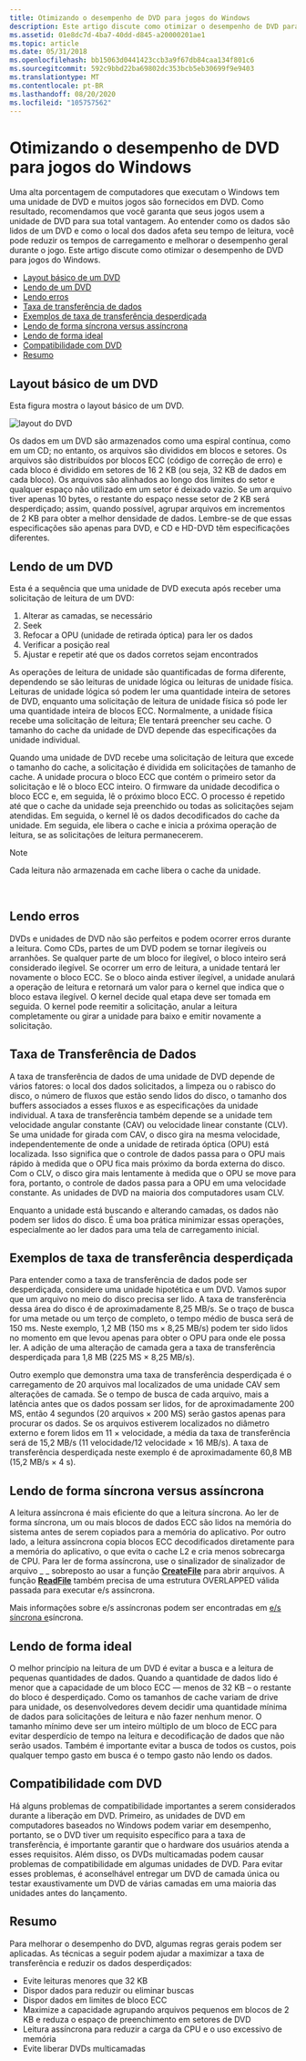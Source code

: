 ```yaml
---
title: Otimizando o desempenho de DVD para jogos do Windows
description: Este artigo discute como otimizar o desempenho de DVD para jogos do Windows.
ms.assetid: 01e8dc7d-4ba7-40dd-d845-a20000201ae1
ms.topic: article
ms.date: 05/31/2018
ms.openlocfilehash: bb15063d0441423ccb3a9f67db84caa134f801c6
ms.sourcegitcommit: 592c9bbd22ba69802dc353bcb5eb30699f9e9403
ms.translationtype: MT
ms.contentlocale: pt-BR
ms.lasthandoff: 08/20/2020
ms.locfileid: "105757562"
---
```

# <a name="optimizing-dvd-performance-for-windows-games"></a>Otimizando o desempenho de DVD para jogos do Windows

Uma alta porcentagem de computadores que executam o Windows tem uma unidade de DVD e muitos jogos são fornecidos em DVD. Como resultado, recomendamos que você garanta que seus jogos usem a unidade de DVD para sua total vantagem. Ao entender como os dados são lidos de um DVD e como o local dos dados afeta seu tempo de leitura, você pode reduzir os tempos de carregamento e melhorar o desempenho geral durante o jogo. Este artigo discute como otimizar o desempenho de DVD para jogos do Windows.

-   [Layout básico de um DVD](#basic-layout-of-a-dvd)
-   [Lendo de um DVD](#reading-from-a-dvd)
-   [Lendo erros](#reading-errors)
-   [Taxa de transferência de dados](#data-throughput)
-   [Exemplos de taxa de transferência desperdiçada](#examples-of-wasted-throughput)
-   [Lendo de forma síncrona versus assíncrona](#reading-synchronously-vs-asynchronously)
-   [Lendo de forma ideal](#reading-optimally)
-   [Compatibilidade com DVD](#dvd-compatibility)
-   [Resumo](#summary)

## <a name="basic-layout-of-a-dvd"></a>Layout básico de um DVD

Esta figura mostra o layout básico de um DVD.

![layout do DVD](images/dvdsector.png)

Os dados em um DVD são armazenados como uma espiral contínua, como em um CD; no entanto, os arquivos são divididos em blocos e setores. Os arquivos são distribuídos por blocos ECC (código de correção de erro) e cada bloco é dividido em setores de 16 2 KB (ou seja, 32 KB de dados em cada bloco). Os arquivos são alinhados ao longo dos limites do setor e qualquer espaço não utilizado em um setor é deixado vazio. Se um arquivo tiver apenas 10 bytes, o restante do espaço nesse setor de 2 KB será desperdiçado; assim, quando possível, agrupar arquivos em incrementos de 2 KB para obter a melhor densidade de dados. Lembre-se de que essas especificações são apenas para DVD, e CD e HD-DVD têm especificações diferentes.

## <a name="reading-from-a-dvd"></a>Lendo de um DVD

Esta é a sequência que uma unidade de DVD executa após receber uma solicitação de leitura de um DVD:

1.  Alterar as camadas, se necessário
2.  Seek
3.  Refocar a OPU (unidade de retirada óptica) para ler os dados
4.  Verificar a posição real
5.  Ajustar e repetir até que os dados corretos sejam encontrados

As operações de leitura de unidade são quantificadas de forma diferente, dependendo se são leituras de unidade lógica ou leituras de unidade física. Leituras de unidade lógica só podem ler uma quantidade inteira de setores de DVD, enquanto uma solicitação de leitura de unidade física só pode ler uma quantidade inteira de blocos ECC. Normalmente, a unidade física recebe uma solicitação de leitura; Ele tentará preencher seu cache. O tamanho do cache da unidade de DVD depende das especificações da unidade individual.

Quando uma unidade de DVD recebe uma solicitação de leitura que excede o tamanho do cache, a solicitação é dividida em solicitações de tamanho de cache. A unidade procura o bloco ECC que contém o primeiro setor da solicitação e lê o bloco ECC inteiro. O firmware da unidade decodifica o bloco ECC e, em seguida, lê o próximo bloco ECC. O processo é repetido até que o cache da unidade seja preenchido ou todas as solicitações sejam atendidas. Em seguida, o kernel lê os dados decodificados do cache da unidade. Em seguida, ele libera o cache e inicia a próxima operação de leitura, se as solicitações de leitura permanecerem.

> [!Note]  
> Cada leitura não armazenada em cache libera o cache da unidade.

 

## <a name="reading-errors"></a>Lendo erros

DVDs e unidades de DVD não são perfeitos e podem ocorrer erros durante a leitura. Como CDs, partes de um DVD podem se tornar ilegíveis ou arranhões. Se qualquer parte de um bloco for ilegível, o bloco inteiro será considerado ilegível. Se ocorrer um erro de leitura, a unidade tentará ler novamente o bloco ECC. Se o bloco ainda estiver ilegível, a unidade anulará a operação de leitura e retornará um valor para o kernel que indica que o bloco estava ilegível. O kernel decide qual etapa deve ser tomada em seguida. O kernel pode reemitir a solicitação, anular a leitura completamente ou girar a unidade para baixo e emitir novamente a solicitação.

## <a name="data-throughput"></a>Taxa de Transferência de Dados

A taxa de transferência de dados de uma unidade de DVD depende de vários fatores: o local dos dados solicitados, a limpeza ou o rabisco do disco, o número de fluxos que estão sendo lidos do disco, o tamanho dos buffers associados a esses fluxos e as especificações da unidade individual. A taxa de transferência também depende se a unidade tem velocidade angular constante (CAV) ou velocidade linear constante (CLV). Se uma unidade for girada com CAV, o disco gira na mesma velocidade, independentemente de onde a unidade de retirada óptica (OPU) está localizada. Isso significa que o controle de dados passa para o OPU mais rápido à medida que o OPU fica mais próximo da borda externa do disco. Com o CLV, o disco gira mais lentamente à medida que o OPU se move para fora, portanto, o controle de dados passa para a OPU em uma velocidade constante. As unidades de DVD na maioria dos computadores usam CLV.

Enquanto a unidade está buscando e alterando camadas, os dados não podem ser lidos do disco. É uma boa prática minimizar essas operações, especialmente ao ler dados para uma tela de carregamento inicial.

## <a name="examples-of-wasted-throughput"></a>Exemplos de taxa de transferência desperdiçada

Para entender como a taxa de transferência de dados pode ser desperdiçada, considere uma unidade hipotética e um DVD. Vamos supor que um arquivo no meio do disco precisa ser lido. A taxa de transferência dessa área do disco é de aproximadamente 8,25 MB/s. Se o traço de busca for uma metade ou um terço de completo, o tempo médio de busca será de 150 ms. Neste exemplo, 1,2 MB (150 ms × 8,25 MB/s) podem ter sido lidos no momento em que levou apenas para obter o OPU para onde ele possa ler. A adição de uma alteração de camada gera a taxa de transferência desperdiçada para 1,8 MB (225 MS × 8,25 MB/s).

Outro exemplo que demonstra uma taxa de transferência desperdiçada é o carregamento de 20 arquivos mal localizados de uma unidade CAV sem alterações de camada. Se o tempo de busca de cada arquivo, mais a latência antes que os dados possam ser lidos, for de aproximadamente 200 MS, então 4 segundos (20 arquivos × 200 MS) serão gastos apenas para procurar os dados. Se os arquivos estiverem localizados no diâmetro externo e forem lidos em 11 × velocidade, a média da taxa de transferência será de 15,2 MB/s (11 velocidade/12 velocidade × 16 MB/s). A taxa de transferência desperdiçada neste exemplo é de aproximadamente 60,8 MB (15,2 MB/s × 4 s).

## <a name="reading-synchronously-vs-asynchronously"></a>Lendo de forma síncrona versus assíncrona

A leitura assíncrona é mais eficiente do que a leitura síncrona. Ao ler de forma síncrona, um ou mais blocos de dados ECC são lidos na memória do sistema antes de serem copiados para a memória do aplicativo. Por outro lado, a leitura assíncrona copia blocos ECC decodificados diretamente para a memória do aplicativo, o que evita o cache L2 e cria menos sobrecarga de CPU. Para ler de forma assíncrona, use o sinalizador de sinalizador de arquivo \_ \_ sobreposto ao usar a função [**CreateFile**](/windows/desktop/api/fileapi/nf-fileapi-createfilea) para abrir arquivos. A função [**ReadFile**](/windows/desktop/api/fileapi/nf-fileapi-readfile) também precisa de uma estrutura OVERLAPPED válida passada para executar e/s assíncrona.

Mais informações sobre e/s assíncronas podem ser encontradas em [e/s síncrona e](/windows/desktop/FileIO/synchronous-and-asynchronous-i-o)síncrona.

## <a name="reading-optimally"></a>Lendo de forma ideal

O melhor princípio na leitura de um DVD é evitar a busca e a leitura de pequenas quantidades de dados. Quando a quantidade de dados lido é menor que a capacidade de um bloco ECC — menos de 32 KB – o restante do bloco é desperdiçado. Como os tamanhos de cache variam de drive para unidade, os desenvolvedores devem decidir uma quantidade mínima de dados para solicitações de leitura e não fazer nenhum menor. O tamanho mínimo deve ser um inteiro múltiplo de um bloco de ECC para evitar desperdício de tempo na leitura e decodificação de dados que não serão usados. Também é importante evitar a busca de todos os custos, pois qualquer tempo gasto em busca é o tempo gasto não lendo os dados.

## <a name="dvd-compatibility"></a>Compatibilidade com DVD

Há alguns problemas de compatibilidade importantes a serem considerados durante a liberação em DVD. Primeiro, as unidades de DVD em computadores baseados no Windows podem variar em desempenho, portanto, se o DVD tiver um requisito específico para a taxa de transferência, é importante garantir que o hardware dos usuários atenda a esses requisitos. Além disso, os DVDs multicamadas podem causar problemas de compatibilidade em algumas unidades de DVD. Para evitar esses problemas, é aconselhável entregar um DVD de camada única ou testar exaustivamente um DVD de várias camadas em uma maioria das unidades antes do lançamento.

## <a name="summary"></a>Resumo

Para melhorar o desempenho do DVD, algumas regras gerais podem ser aplicadas. As técnicas a seguir podem ajudar a maximizar a taxa de transferência e reduzir os dados desperdiçados:

-   Evite leituras menores que 32 KB
-   Dispor dados para reduzir ou eliminar buscas
-   Dispor dados em limites de bloco ECC
-   Maximize a capacidade agrupando arquivos pequenos em blocos de 2 KB e reduza o espaço de preenchimento em setores de DVD
-   Leitura assíncrona para reduzir a carga da CPU e o uso excessivo de memória
-   Evite liberar DVDs multicamadas

 

 